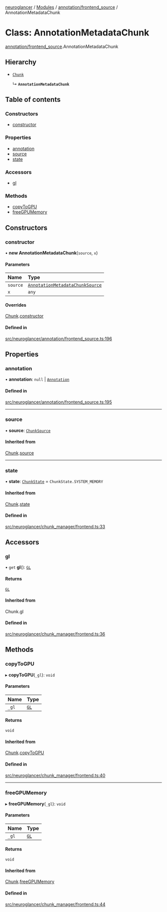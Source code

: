 [neuroglancer](../README.md) / [Modules](../modules.md) / [annotation/frontend\_source](../modules/annotation_frontend_source.md) / AnnotationMetadataChunk

# Class: AnnotationMetadataChunk

[annotation/frontend_source](../modules/annotation_frontend_source.md).AnnotationMetadataChunk

## Hierarchy

- [`Chunk`](chunk_manager_frontend.Chunk.md)

  ↳ **`AnnotationMetadataChunk`**

## Table of contents

### Constructors

- [constructor](annotation_frontend_source.AnnotationMetadataChunk.md#constructor)

### Properties

- [annotation](annotation_frontend_source.AnnotationMetadataChunk.md#annotation)
- [source](annotation_frontend_source.AnnotationMetadataChunk.md#source)
- [state](annotation_frontend_source.AnnotationMetadataChunk.md#state)

### Accessors

- [gl](annotation_frontend_source.AnnotationMetadataChunk.md#gl)

### Methods

- [copyToGPU](annotation_frontend_source.AnnotationMetadataChunk.md#copytogpu)
- [freeGPUMemory](annotation_frontend_source.AnnotationMetadataChunk.md#freegpumemory)

## Constructors

### constructor

• **new AnnotationMetadataChunk**(`source`, `x`)

#### Parameters

| Name | Type |
| :------ | :------ |
| `source` | [`AnnotationMetadataChunkSource`](annotation_frontend_source.AnnotationMetadataChunkSource.md) |
| `x` | `any` |

#### Overrides

[Chunk](chunk_manager_frontend.Chunk.md).[constructor](chunk_manager_frontend.Chunk.md#constructor)

#### Defined in

[src/neuroglancer/annotation/frontend_source.ts:196](https://github.com/ActiveBrainAtlas2/neuroglancer/blob/1beb5d34/src/neuroglancer/annotation/frontend_source.ts#L196)

## Properties

### annotation

• **annotation**: ``null`` \| [`Annotation`](../modules/annotation.md#annotation)

#### Defined in

[src/neuroglancer/annotation/frontend_source.ts:195](https://github.com/ActiveBrainAtlas2/neuroglancer/blob/1beb5d34/src/neuroglancer/annotation/frontend_source.ts#L195)

___

### source

• **source**: [`ChunkSource`](chunk_manager_frontend.ChunkSource.md)

#### Inherited from

[Chunk](chunk_manager_frontend.Chunk.md).[source](chunk_manager_frontend.Chunk.md#source)

___

### state

• **state**: [`ChunkState`](../enums/chunk_manager_base.ChunkState.md) = `ChunkState.SYSTEM_MEMORY`

#### Inherited from

[Chunk](chunk_manager_frontend.Chunk.md).[state](chunk_manager_frontend.Chunk.md#state)

#### Defined in

[src/neuroglancer/chunk_manager/frontend.ts:33](https://github.com/ActiveBrainAtlas2/neuroglancer/blob/1beb5d34/src/neuroglancer/chunk_manager/frontend.ts#L33)

## Accessors

### gl

• `get` **gl**(): [`GL`](../interfaces/webgl_context.GL.md)

#### Returns

[`GL`](../interfaces/webgl_context.GL.md)

#### Inherited from

Chunk.gl

#### Defined in

[src/neuroglancer/chunk_manager/frontend.ts:36](https://github.com/ActiveBrainAtlas2/neuroglancer/blob/1beb5d34/src/neuroglancer/chunk_manager/frontend.ts#L36)

## Methods

### copyToGPU

▸ **copyToGPU**(`_gl`): `void`

#### Parameters

| Name | Type |
| :------ | :------ |
| `_gl` | [`GL`](../interfaces/webgl_context.GL.md) |

#### Returns

`void`

#### Inherited from

[Chunk](chunk_manager_frontend.Chunk.md).[copyToGPU](chunk_manager_frontend.Chunk.md#copytogpu)

#### Defined in

[src/neuroglancer/chunk_manager/frontend.ts:40](https://github.com/ActiveBrainAtlas2/neuroglancer/blob/1beb5d34/src/neuroglancer/chunk_manager/frontend.ts#L40)

___

### freeGPUMemory

▸ **freeGPUMemory**(`_gl`): `void`

#### Parameters

| Name | Type |
| :------ | :------ |
| `_gl` | [`GL`](../interfaces/webgl_context.GL.md) |

#### Returns

`void`

#### Inherited from

[Chunk](chunk_manager_frontend.Chunk.md).[freeGPUMemory](chunk_manager_frontend.Chunk.md#freegpumemory)

#### Defined in

[src/neuroglancer/chunk_manager/frontend.ts:44](https://github.com/ActiveBrainAtlas2/neuroglancer/blob/1beb5d34/src/neuroglancer/chunk_manager/frontend.ts#L44)
